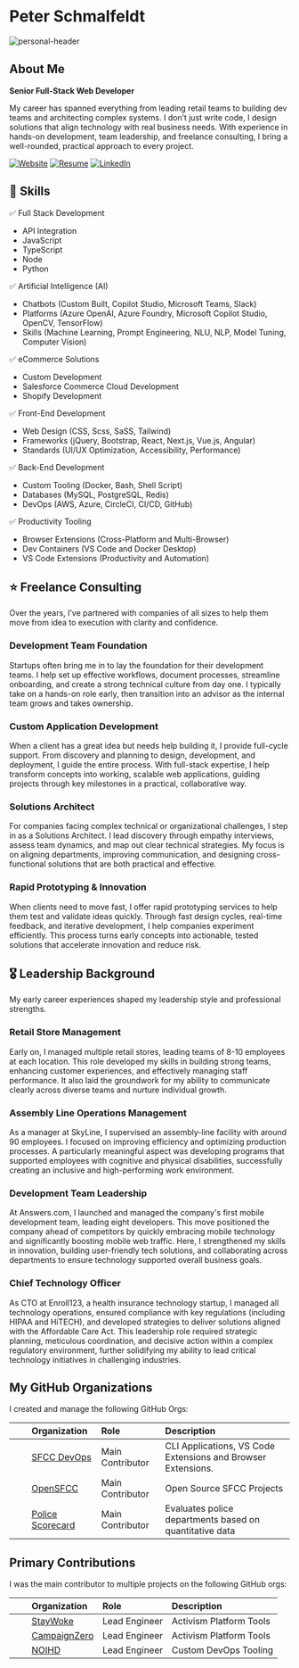 # Peter Schmalfeldt

![personal-header](https://github.com/user-attachments/assets/8046671b-4064-487f-b01b-a79319cf33a4)

## About Me

**Senior Full-Stack Web Developer**

My career has spanned everything from leading retail teams to building dev teams and architecting complex systems. I don’t just write code, I design solutions that align technology with real business needs. With experience in hands-on development, team leadership, and freelance consulting, I bring a well-rounded, practical approach to every project.

[![Website](https://img.shields.io/badge/Website-169BD7.svg?logo=samsclub&logoColor=white&style=for-the-badge "Website")](https://peterschmalfeldt.com) [![Resume](https://img.shields.io/badge/Resume-169BD7.svg?logo=googledocs&logoColor=white&style=for-the-badge "Resume")](https://resume.peterschmalfeldt.com) [![LinkedIn](https://img.shields.io/badge/LinkedIn-169BD7.svg?logo=googledocs&logoColor=white&style=for-the-badge "LinkedIn")](https://www.linkedin.com/in/peter-schmalfeldt/)

## 🌟 Skills

✅ Full Stack Development

- API Integration
- JavaScript
- TypeScript
- Node
- Python

✅ Artificial Intelligence (AI)

- Chatbots (Custom Built, Copilot Studio, Microsoft Teams, Slack)
- Platforms (Azure OpenAI, Azure Foundry, Microsoft Copilot Studio, OpenCV, TensorFlow)
- Skills (Machine Learning, Prompt Engineering, NLU, NLP, Model Tuning, Computer Vision)

✅ eCommerce Solutions

- Custom Development
- Salesforce Commerce Cloud Development
- Shopify Development

✅ Front-End Development

- Web Design (CSS, Scss, SaSS, Tailwind)
- Frameworks (jQuery, Bootstrap, React, Next.js, Vue.js, Angular)
- Standards (UI/UX Optimization, Accessibility, Performance)

✅ Back-End Development

- Custom Tooling (Docker, Bash, Shell Script)
- Databases (MySQL, PostgreSQL, Redis)
- DevOps (AWS, Azure, CircleCI, CI/CD, GitHub)

✅ Productivity Tooling

- Browser Extensions (Cross-Platform and Multi-Browser)
- Dev Containers (VS Code and Docker Desktop)
- VS Code Extensions (Productivity and Automation)

## ⭐️ Freelance Consulting

Over the years, I’ve partnered with companies of all sizes to help them move from idea to execution with clarity and confidence.

### Development Team Foundation

Startups often bring me in to lay the foundation for their development teams. I help set up effective workflows, document processes, streamline onboarding, and create a strong technical culture from day one. I typically take on a hands-on role early, then transition into an advisor as the internal team grows and takes ownership.

### Custom Application Development

When a client has a great idea but needs help building it, I provide full-cycle support. From discovery and planning to design, development, and deployment, I guide the entire process. With full-stack expertise, I help transform concepts into working, scalable web applications, guiding projects through key milestones in a practical, collaborative way.

### Solutions Architect

For companies facing complex technical or organizational challenges, I step in as a Solutions Architect. I lead discovery through empathy interviews, assess team dynamics, and map out clear technical strategies. My focus is on aligning departments, improving communication, and designing cross-functional solutions that are both practical and effective.

### Rapid Prototyping & Innovation

When clients need to move fast, I offer rapid prototyping services to help them test and validate ideas quickly. Through fast design cycles, real-time feedback, and iterative development, I help companies experiment efficiently. This process turns early concepts into actionable, tested solutions that accelerate innovation and reduce risk.

## 🎖️ Leadership Background

My early career experiences shaped my leadership style and professional strengths.

### Retail Store Management

Early on, I managed multiple retail stores, leading teams of 8-10 employees at each location. This role developed my skills in building strong teams, enhancing customer experiences, and effectively managing staff performance. It also laid the groundwork for my ability to communicate clearly across diverse teams and nurture individual growth.

### Assembly Line Operations Management

As a manager at SkyLine, I supervised an assembly-line facility with around 90 employees. I focused on improving efficiency and optimizing production processes. A particularly meaningful aspect was developing programs that supported employees with cognitive and physical disabilities, successfully creating an inclusive and high-performing work environment.

### Development Team Leadership

At Answers.com, I launched and managed the company's first mobile development team, leading eight developers. This move positioned the company ahead of competitors by quickly embracing mobile technology and significantly boosting mobile web traffic. Here, I strengthened my skills in innovation, building user-friendly tech solutions, and collaborating across departments to ensure technology supported overall business goals.

### Chief Technology Officer

As CTO at Enroll123, a health insurance technology startup, I managed all technology operations, ensured compliance with key regulations (including HIPAA and HiTECH), and developed strategies to deliver solutions aligned with the Affordable Care Act. This leadership role required strategic planning, meticulous coordination, and decisive action within a complex regulatory environment, further solidifying my ability to lead critical technology initiatives in challenging industries.

## My GitHub Organizations

I created and manage the following GitHub Orgs:

|  | Organization | Role | Description |
| :-: | :-- | :-- | :-- |
| <img src="https://avatars.githubusercontent.com/u/106190714?s=64&v=4" height="16" width="16"> | [SFCC DevOps](https://github.com/sfccdevops) | Main Contributor | CLI Applications, VS Code Extensions and Browser Extensions. |
| <img src="https://avatars.githubusercontent.com/u/151680118?s=64&v=4" height="16" width="16"> | [OpenSFCC](https://github.com/openscc) | Main Contributor | Open Source SFCC Projects |
| <img src="https://avatars.githubusercontent.com/u/93822465?s=64&v=4" height="16" width="16"> | [Police Scorecard](https://github.com/policescorecard) | Main Contributor | Evaluates police departments based on quantitative data |

## Primary Contributions

I was the main contributor to multiple projects on the following GitHub orgs:

|  | Organization | Role | Description |
| :-: | :-- | :-- | :-- |
| <img src="https://avatars2.githubusercontent.com/u/22258464?s=64&v=4" height="16" width="16"> | [StayWoke](https://github.com/staywoke) | Lead Engineer | Activism Platform Tools |
| <img src="https://avatars1.githubusercontent.com/u/19274654?s=64&v=4" height="16" width="16"> | [CampaignZero](https://github.com/campaignzero) | Lead Engineer | Activism Platform Tools |
| <img src="https://avatars.githubusercontent.com/u/10136042?s=64&v=4" height="16" width="16"> | [NOIHD](https://github.com/noihd) | Lead Engineer | Custom DevOps Tooling |
